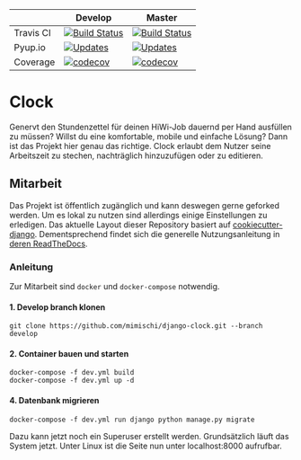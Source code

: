 |  | Develop  | Master |
| ------------- | ------------- | ------------- |
| Travis CI  | [![Build Status](https://travis-ci.org/mimischi/django-clock.svg?branch=develop)](https://travis-ci.org/mimischi/django-clock)  | [![Build Status](https://travis-ci.org/mimischi/django-clock.svg?branch=master)](https://travis-ci.org/mimischi/django-clock)  |
| Pyup.io  | [![Updates](https://pyup.io/repos/github/mimischi/django-clock/shield.svg)](https://pyup.io/repos/github/mimischi/django-clock/) | [![Updates](https://pyup.io/repos/github/mimischi/django-clock/shield.svg)](https://pyup.io/repos/github/mimischi/django-clock/) |
| Coverage  | [![codecov](https://codecov.io/gh/mimischi/django-clock/branch/develop/graph/badge.svg)](https://codecov.io/gh/mimischi/django-clock/branch/develop) | [![codecov](https://codecov.io/gh/mimischi/django-clock/branch/master/graph/badge.svg)](https://codecov.io/gh/mimischi/django-clock) |

# Clock

Genervt den Stundenzettel für deinen HiWi-Job dauernd per Hand ausfüllen zu müssen? Willst du eine komfortable, mobile und einfache Lösung? Dann ist das Projekt hier genau das richtige.
Clock erlaubt dem Nutzer seine Arbeitszeit zu stechen, nachträglich hinzuzufügen oder zu editieren.

## Mitarbeit

Das Projekt ist öffentlich zugänglich und kann deswegen gerne geforked werden. Um es lokal zu nutzen sind allerdings einige Einstellungen zu erledigen.
Das aktuelle Layout dieser Repository basiert auf [cookiecutter-django](https://github.com/pydanny/cookiecutter-django). Dementsprechend findet sich die generelle Nutzungsanleitung in [deren ReadTheDocs](http://cookiecutter-django.readthedocs.org/en/latest/developing-locally.html).

### Anleitung

Zur Mitarbeit sind `docker` und `docker-compose` notwendig.

#### 1. Develop branch klonen

    git clone https://github.com/mimischi/django-clock.git --branch develop

#### 2. Container bauen und starten

    docker-compose -f dev.yml build
    docker-compose -f dev.yml up -d
   
#### 4. Datenbank migrieren

    docker-compose -f dev.yml run django python manage.py migrate

Dazu kann jetzt noch ein Superuser erstellt werden. Grundsätzlich läuft das System jetzt. Unter Linux ist die Seite nun unter localhost:8000 aufrufbar.
